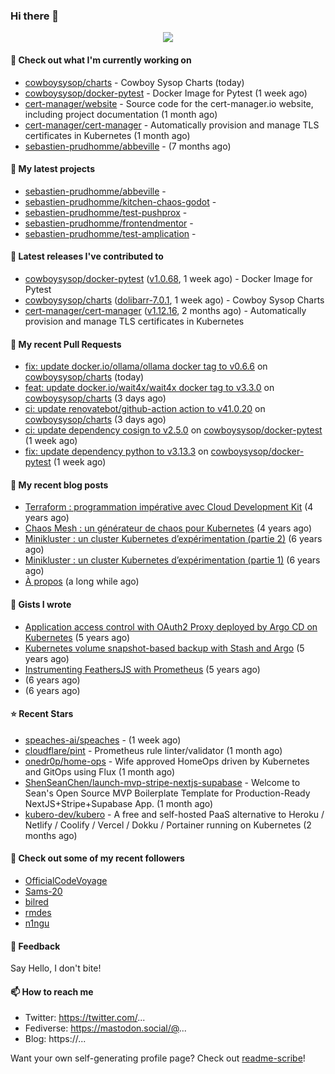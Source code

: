 ### Hi there 👋

<p align="center"><img src="https://github-readme-stats.vercel.app/api?username=sebastien-prudhomme&show_icons=true&locale=en"/></p>

#### 👷 Check out what I'm currently working on

- [cowboysysop/charts](https://github.com/cowboysysop/charts) - Cowboy Sysop Charts (today)
- [cowboysysop/docker-pytest](https://github.com/cowboysysop/docker-pytest) - Docker Image for Pytest (1 week ago)
- [cert-manager/website](https://github.com/cert-manager/website) - Source code for the cert-manager.io website, including project documentation (1 month ago)
- [cert-manager/cert-manager](https://github.com/cert-manager/cert-manager) - Automatically provision and manage TLS certificates in Kubernetes (1 month ago)
- [sebastien-prudhomme/abbeville](https://github.com/sebastien-prudhomme/abbeville) -  (7 months ago)

#### 🌱 My latest projects

- [sebastien-prudhomme/abbeville](https://github.com/sebastien-prudhomme/abbeville) - 
- [sebastien-prudhomme/kitchen-chaos-godot](https://github.com/sebastien-prudhomme/kitchen-chaos-godot) - 
- [sebastien-prudhomme/test-pushprox](https://github.com/sebastien-prudhomme/test-pushprox) - 
- [sebastien-prudhomme/frontendmentor](https://github.com/sebastien-prudhomme/frontendmentor) - 
- [sebastien-prudhomme/test-amplication](https://github.com/sebastien-prudhomme/test-amplication) - 

#### 🔭 Latest releases I've contributed to

- [cowboysysop/docker-pytest](https://github.com/cowboysysop/docker-pytest) ([v1.0.68](https://github.com/cowboysysop/docker-pytest/releases/tag/v1.0.68), 1 week ago) - Docker Image for Pytest
- [cowboysysop/charts](https://github.com/cowboysysop/charts) ([dolibarr-7.0.1](https://github.com/cowboysysop/charts/releases/tag/dolibarr-7.0.1), 1 week ago) - Cowboy Sysop Charts
- [cert-manager/cert-manager](https://github.com/cert-manager/cert-manager) ([v1.12.16](https://github.com/cert-manager/cert-manager/releases/tag/v1.12.16), 2 months ago) - Automatically provision and manage TLS certificates in Kubernetes

#### 🔨 My recent Pull Requests

- [fix: update docker.io/ollama/ollama docker tag to v0.6.6](https://github.com/cowboysysop/charts/pull/878) on [cowboysysop/charts](https://github.com/cowboysysop/charts) (today)
- [feat: update docker.io/wait4x/wait4x docker tag to v3.3.0](https://github.com/cowboysysop/charts/pull/877) on [cowboysysop/charts](https://github.com/cowboysysop/charts) (3 days ago)
- [ci: update renovatebot/github-action action to v41.0.20](https://github.com/cowboysysop/charts/pull/876) on [cowboysysop/charts](https://github.com/cowboysysop/charts) (3 days ago)
- [ci: update dependency cosign to v2.5.0](https://github.com/cowboysysop/docker-pytest/pull/482) on [cowboysysop/docker-pytest](https://github.com/cowboysysop/docker-pytest) (1 week ago)
- [fix: update dependency python to v3.13.3](https://github.com/cowboysysop/docker-pytest/pull/481) on [cowboysysop/docker-pytest](https://github.com/cowboysysop/docker-pytest) (1 week ago)

#### 📜 My recent blog posts

- [Terraform : programmation impérative avec Cloud Development Kit](https://www.cowboysysop.com/post/terraform-programmation-imperative-avec-cloud-development-kit/) (4 years ago)
- [Chaos Mesh : un générateur de chaos pour Kubernetes](https://www.cowboysysop.com/post/chaos-mesh-un-generateur-de-chaos-pour-kubernetes/) (4 years ago)
- [Minikluster : un cluster Kubernetes d’expérimentation (partie 2)](https://www.cowboysysop.com/post/minikluster-un-cluster-kubernetes-d-experimentation-partie-2/) (6 years ago)
- [Minikluster : un cluster Kubernetes d’expérimentation (partie 1)](https://www.cowboysysop.com/post/minikluster-un-cluster-kubernetes-d-experimentation-partie-1/) (6 years ago)
- [À propos](https://www.cowboysysop.com/page/a-propos/) (a long while ago)

#### 📓 Gists I wrote

- [Application access control with OAuth2 Proxy deployed by Argo CD on Kubernetes](https://gist.github.com/c90af146c465305087d5f5a55990ca71) (5 years ago)
- [Kubernetes volume snapshot-based backup with Stash and Argo](https://gist.github.com/c53e870dc6b4987fefa4c36ea9f1187c) (5 years ago)
- [Instrumenting FeathersJS with Prometheus](https://gist.github.com/93ab307c8c03a9c5fdb1ff728f413855) (5 years ago)
- [](https://gist.github.com/9827398f4f792569e56351ac56e80b80) (6 years ago)
- [](https://gist.github.com/064f0ea019c9ff37b71ebc023c0a0c6b) (6 years ago)

#### ⭐ Recent Stars

- [speaches-ai/speaches](https://github.com/speaches-ai/speaches) -  (1 week ago)
- [cloudflare/pint](https://github.com/cloudflare/pint) - Prometheus rule linter/validator (1 month ago)
- [onedr0p/home-ops](https://github.com/onedr0p/home-ops) - Wife approved HomeOps driven by Kubernetes and GitOps using Flux (1 month ago)
- [ShenSeanChen/launch-mvp-stripe-nextjs-supabase](https://github.com/ShenSeanChen/launch-mvp-stripe-nextjs-supabase) - Welcome to Sean&#39;s Open Source MVP Boilerplate Template for Production-Ready NextJS&#43;Stripe&#43;Supabase App. (1 month ago)
- [kubero-dev/kubero](https://github.com/kubero-dev/kubero) - A free and self-hosted PaaS alternative to Heroku / Netlify / Coolify / Vercel / Dokku / Portainer running on Kubernetes (2 months ago)

#### 👯 Check out some of my recent followers

- [OfficialCodeVoyage](https://github.com/OfficialCodeVoyage)
- [Sams-20](https://github.com/Sams-20)
- [bilred](https://github.com/bilred)
- [rmdes](https://github.com/rmdes)
- [n1ngu](https://github.com/n1ngu)

#### 💬 Feedback

Say Hello, I don't bite!

#### 📫 How to reach me

- Twitter: https://twitter.com/...
- Fediverse: https://mastodon.social/@...
- Blog: https://...

Want your own self-generating profile page? Check out [readme-scribe](https://github.com/muesli/readme-scribe)!
